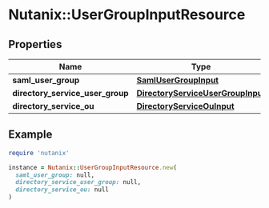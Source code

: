 # Nutanix::UserGroupInputResource

## Properties

| Name | Type | Description | Notes |
| ---- | ---- | ----------- | ----- |
| **saml_user_group** | [**SamlUserGroupInput**](SamlUserGroupInput.md) |  | [optional] |
| **directory_service_user_group** | [**DirectoryServiceUserGroupInput**](DirectoryServiceUserGroupInput.md) |  | [optional] |
| **directory_service_ou** | [**DirectoryServiceOuInput**](DirectoryServiceOuInput.md) |  | [optional] |

## Example

```ruby
require 'nutanix'

instance = Nutanix::UserGroupInputResource.new(
  saml_user_group: null,
  directory_service_user_group: null,
  directory_service_ou: null
)
```

